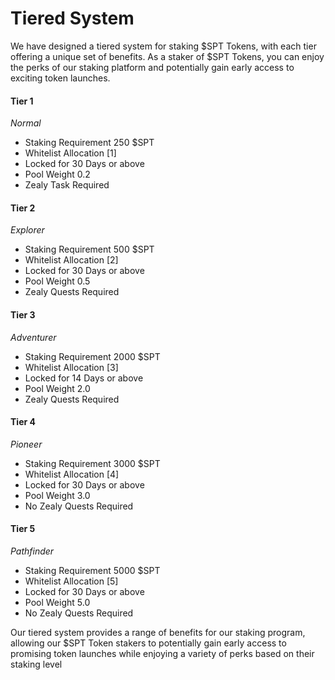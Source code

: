 # Tiered System

We have designed a tiered system for staking $SPT Tokens, with each tier offering a unique set of benefits. As a staker of $SPT Tokens, you can enjoy the perks of our staking platform and potentially gain early access to exciting token launches.

#### Tier 1

_Normal_

* Staking Requirement 250 $SPT
* Whitelist Allocation \[1]
* Locked for 30 Days or above
* Pool Weight 0.2
* Zealy Task Required

#### Tier 2

_Explorer_

* Staking Requirement  500 $SPT
* Whitelist Allocation \[2]
* Locked for 30 Days or above
* Pool Weight 0.5
* Zealy Quests Required

#### Tier 3

_Adventurer_

* Staking Requirement  2000 $SPT
* Whitelist Allocation \[3]
* Locked for 14 Days or above
* Pool Weight 2.0
* Zealy Quests Required

#### Tier 4

_Pioneer_

* Staking Requirement  3000 $SPT
* Whitelist Allocation \[4]
* Locked for 30 Days or above
* Pool Weight 3.0
* No Zealy Quests Required

#### Tier 5

_Pathfinder_

* Staking Requirement  5000 $SPT
* Whitelist Allocation \[5]
* Locked for 30 Days or above
* Pool Weight 5.0
* No Zealy Quests Required



Our tiered system provides a range of benefits for our staking program, allowing our $SPT Token stakers to potentially gain early access to promising token launches while enjoying a variety of perks based on their staking level
